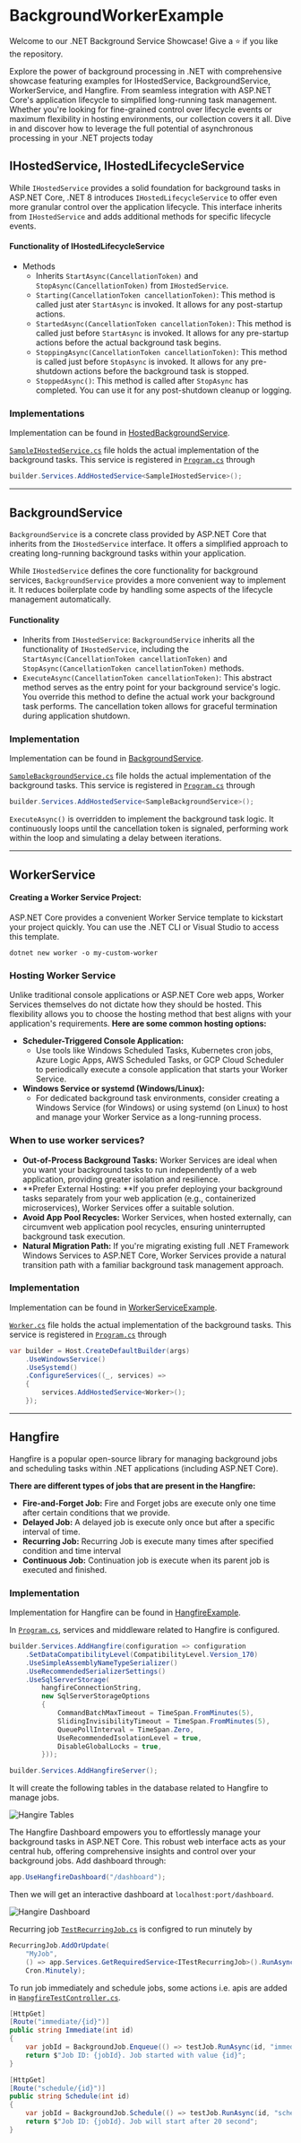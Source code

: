 # BackgroundWorkerExample

Welcome to our .NET Background Service Showcase! Give a ⭐️ if you like the repository.

Explore the power of background processing in .NET with comprehensive showcase featuring examples for IHostedService, BackgroundService, WorkerService, and Hangfire. From seamless integration with ASP.NET Core's application lifecycle to simplified long-running task management. Whether you're looking for fine-grained control over lifecycle events or maximum flexibility in hosting environments, our collection covers it all. Dive in and discover how to leverage the full potential of asynchronous processing in your .NET projects today

## IHostedService, IHostedLifecycleService
While `IHostedService` provides a solid foundation for background tasks in ASP.NET Core, .NET 8 introduces `IHostedLifecycleService` to offer even more granular control over the application lifecycle. This interface inherits from `IHostedService` and adds additional methods for specific lifecycle events.

#### Functionality of IHostedLifecycleService
- Methods
	- Inherits `StartAsync(CancellationToken)` and `StopAsync(CancellationToken)` from `IHostedService`.
    - `Starting(CancellationToken cancellationToken)`: This method is called just ater `StartAsync` is invoked. It allows for any post-startup actions.
    - `StartedAsync(CancellationToken cancellationToken)`: This method is called just before `StartAsync` is invoked. It allows for any pre-startup actions before the actual background task begins.
    - `StoppingAsync(CancellationToken cancellationToken)`: This method is called just before `StopAsync` is invoked. It allows for any pre-shutdown actions before the background task is stopped.
    - `StoppedAsync()`: This method is called after `StopAsync` has completed. You can use it for any post-shutdown cleanup or logging.

### Implementations
Implementation can be found in [HostedBackgroundService](HostedBackgroundService).

[`SampleIHostedService.cs`](HostedBackgroundService/Services/SampleIHostedService.cs) file holds the actual implementation of the background tasks. This service is registered in [`Program.cs`](HostedBackgroundService/Program.cs) through
```C#
builder.Services.AddHostedService<SampleIHostedService>();
```

- - -

## BackgroundService
`BackgroundService` is a concrete class provided by ASP.NET Core that inherits from the `IHostedService` interface. It offers a simplified approach to creating long-running background tasks within your application.

While `IHostedService` defines the core functionality for background services, `BackgroundService` provides a more convenient way to implement it. It reduces boilerplate code by handling some aspects of the lifecycle management automatically.

#### Functionality
- Inherits from `IHostedService`: `BackgroundService` inherits all the functionality of `IHostedService`, including the `StartAsync(CancellationToken cancellationToken)` and `StopAsync(CancellationToken cancellationToken)` methods.
- `ExecuteAsync(CancellationToken cancellationToken)`: This abstract method serves as the entry point for your background service's logic. You override this method to define the actual work your background task performs. The cancellation token allows for graceful termination during application shutdown.

### Implementation
Implementation can be found in [BackgroundService](BackgroundService).

[`SampleBackgroundService.cs`](BackgroundService/Services/SampleBackgroundService.cs) file holds the actual implementation of the background tasks. This service is registered in [`Program.cs`](BackgroundService/Program.cs) through
```C#
builder.Services.AddHostedService<SampleBackgroundService>();
```
`ExecuteAsync()` is overridden to implement the background task logic. It continuously loops until the cancellation token is signaled, performing work within the loop and simulating a delay between iterations.
- - -

## WorkerService

#### Creating a Worker Service Project:
ASP.NET Core provides a convenient Worker Service template to kickstart your project quickly. You can use the .NET CLI or Visual Studio to access this template.
```
dotnet new worker -o my-custom-worker
```

### Hosting Worker Service
Unlike traditional console applications or ASP.NET Core web apps, Worker Services themselves do not dictate how they should be hosted. This flexibility allows you to choose the hosting method that best aligns with your application's requirements.
**Here are some common hosting options:**
- **Scheduler-Triggered Console Application:**
	- Use tools like Windows Scheduled Tasks, Kubernetes cron jobs, Azure Logic Apps, AWS Scheduled Tasks, or GCP Cloud Scheduler to periodically execute a console application that starts your Worker Service.
- **Windows Service or systemd (Windows/Linux):**
	- For dedicated background task environments, consider creating a Windows Service (for Windows) or using systemd (on Linux) to host and manage your Worker Service as a long-running process.

### When to use worker services?
- **Out-of-Process Background Tasks:** Worker Services are ideal when you want your background tasks to run independently of a web application, providing greater isolation and resilience.
- **Prefer External Hosting: **If you prefer deploying your background tasks separately from your web application (e.g., containerized microservices), Worker Services offer a suitable solution.
- **Avoid App Pool Recycles:** Worker Services, when hosted externally, can circumvent web application pool recycles, ensuring uninterrupted background task execution.
- **Natural Migration Path:** If you're migrating existing full .NET Framework Windows Services to ASP.NET Core, Worker Services provide a natural transition path with a familiar background task management approach.

### Implementation
Implementation can be found in [WorkerServiceExample](WorkerServiceExample).

[`Worker.cs`](WorkerServiceExample/Worker.cs) file holds the actual implementation of the background tasks. This service is registered in [`Program.cs`](WorkerServiceExample/Program.cs) through
```C#
var builder = Host.CreateDefaultBuilder(args)
    .UseWindowsService()
    .UseSystemd()
    .ConfigureServices((_, services) =>
    {
        services.AddHostedService<Worker>();
    });
```

- - -

## Hangfire
Hangfire is a popular open-source library for managing background jobs and scheduling tasks within .NET applications (including ASP.NET Core).

**There are different types of jobs that are present in the Hangfire:**
- **Fire-and-Forget Job:** Fire and Forget jobs are execute only one time after certain conditions that we provide.
- **Delayed Job:** A delayed job is execute only once but after a specific interval of time.
- **Recurring Job:** Recurring Job is execute many times after specified condition and time interval
- **Continuous Job:** Continuation job is execute when its parent job is executed and finished.

### Implementation
Implementation for Hangfire can be found in [HangfireExample](HangfireExample).

In [`Program.cs`](HangfireExample/Program.cs), services and middleware related to Hangfire is configured.
```C#
builder.Services.AddHangfire(configuration => configuration
    .SetDataCompatibilityLevel(CompatibilityLevel.Version_170)
    .UseSimpleAssemblyNameTypeSerializer()
    .UseRecommendedSerializerSettings()
    .UseSqlServerStorage(
        hangfireConnectionString,
        new SqlServerStorageOptions
        {
            CommandBatchMaxTimeout = TimeSpan.FromMinutes(5),
            SlidingInvisibilityTimeout = TimeSpan.FromMinutes(5),
            QueuePollInterval = TimeSpan.Zero,
            UseRecommendedIsolationLevel = true,
            DisableGlobalLocks = true,
        }));

builder.Services.AddHangfireServer();
```

It will create the following tables in the database related to Hangfire to manage jobs.

![Hangire Tables](docs-asset/images/hangfire-tables.png)

The Hangfire Dashboard empowers you to effortlessly manage your background tasks in ASP.NET Core. This robust web interface acts as your central hub, offering comprehensive insights and control over your background jobs. Add dashboard through:
```C#
app.UseHangfireDashboard("/dashboard");
```
Then we will get an interactive dashboard at `localhost:port/dashboard`.

![Hangire Dashboard](docs-asset/images/hangfire-dashboard.png)

Recurring job [`TestRecurringJob.cs`](HangfireExample/Jobs/TestRecurringJob.cs) is configred to run minutely by
```C#
RecurringJob.AddOrUpdate(
	"MyJob",
    () => app.Services.GetRequiredService<ITestRecurringJob>().RunAsync(),
    Cron.Minutely);
```

To run job immediately and schedule jobs, some actions i.e. apis are added in [`HangfireTestController.cs`](HangfireExample/Controllers/HangfireTestController.cs).

```C#
[HttpGet]
[Route("immediate/{id}")]
public string Immediate(int id)
{
    var jobId = BackgroundJob.Enqueue(() => testJob.RunAsync(id, "immediate"));
    return $"Job ID: {jobId}. Job started with value {id}";
}

[HttpGet]
[Route("schedule/{id}")]
public string Schedule(int id)
{
    var jobId = BackgroundJob.Schedule(() => testJob.RunAsync(id, "schedule"), TimeSpan.FromSeconds(20));
    return $"Job ID: {jobId}. Job will start after 20 second";
}
```
